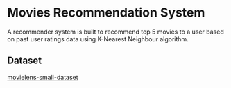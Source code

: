 # Movies Recommendation System
A recommender system is built to recommend top 5 movies to a user based on past user ratings data using K-Nearest Neighbour algorithm.

## Dataset
[movielens-small-dataset](https://www.kaggle.com/shubhammehta21/movie-lens-small-latest-dataset)

